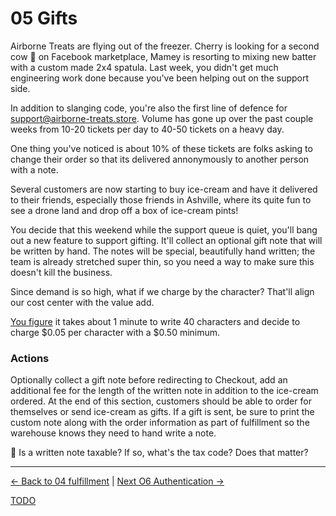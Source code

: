 # 05 Gifts

Airborne Treats are flying out of the freezer. Cherry is looking for a second
cow 🐄 on Facebook marketplace, Mamey is resorting to mixing new batter with
a custom made 2x4 spatula. Last week, you didn't get much engineering work
done because you've been helping out on the support side.

In addition to slanging code, you're also the first line of defence for
support@airborne-treats.store. Volume has gone up over the past couple weeks from
10-20 tickets per day to 40-50 tickets on a heavy day.

One thing you've noticed is about 10% of these tickets are folks asking to
change their order so that its delivered annonymously to another person with a note.

Several customers are now starting to buy ice-cream and have it delivered to their
friends, especially those friends in Ashville, where its quite fun to see a
drone land and drop off a box of ice-cream pints!

You decide that this weekend while the support queue is quiet, you'll bang out
a new feature to support gifting. It'll collect an optional gift note that will
be written by hand. The notes will be special, beautifully hand written; the
team is already stretched super thin, so you need a way to make sure this
doesn't kill the business.

Since demand is so high, what if we charge by the character? That'll align our
cost center with the value add.

[You figure](https://lmgtfy.app/?q=handwritten+words+per+minute&iie=1) it takes
about 1 minute to write 40 characters and decide to charge $0.05 per character
with a $0.50 minimum.

### Actions

Optionally collect a gift note before redirecting to Checkout, add an additional
fee for the length of the written note in addition to the ice-cream ordered. At
the end of this section, customers should be able to order for themselves or
send ice-cream as gifts. If a gift is sent, be sure to print the custom note
along with the order information as part of fulfillment so the warehouse knows
they need to hand write a note.


🧠 Is a written note taxable? If so, what's the tax code? Does that matter?



---

[<- Back to 04 fulfillment](./04-fulfillment.md)
|
[Next O6 Authentication ->](./06-authentication.md)

[TODO](../TODO.md)
